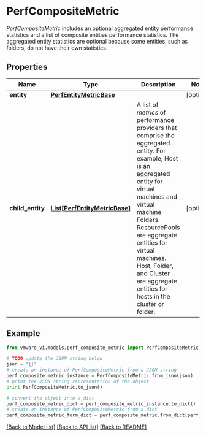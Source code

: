 # PerfCompositeMetric

*PerfCompositeMetric* includes an optional aggregated entity performance statistics and a list of composite entities performance statistics&#46; The aggregated entity statistics are optional because some entities, such as folders, do not have their own statistics&#46; 

## Properties
Name | Type | Description | Notes
------------ | ------------- | ------------- | -------------
**entity** | [**PerfEntityMetricBase**](PerfEntityMetricBase.md) |  | [optional] 
**child_entity** | [**List[PerfEntityMetricBase]**](PerfEntityMetricBase.md) | A list of *metrics* of performance providers that comprise the aggregated entity.  For example, Host is an aggregated entity for virtual machines and virtual machine Folders. ResourcePools are aggregate entities for virtual machines. Host, Folder, and Cluster are aggregate entities for hosts in the cluster or folder.  | [optional] 

## Example

```python
from vmware_vi.models.perf_composite_metric import PerfCompositeMetric

# TODO update the JSON string below
json = "{}"
# create an instance of PerfCompositeMetric from a JSON string
perf_composite_metric_instance = PerfCompositeMetric.from_json(json)
# print the JSON string representation of the object
print PerfCompositeMetric.to_json()

# convert the object into a dict
perf_composite_metric_dict = perf_composite_metric_instance.to_dict()
# create an instance of PerfCompositeMetric from a dict
perf_composite_metric_form_dict = perf_composite_metric.from_dict(perf_composite_metric_dict)
```
[[Back to Model list]](../README.md#documentation-for-models) [[Back to API list]](../README.md#documentation-for-api-endpoints) [[Back to README]](../README.md)


